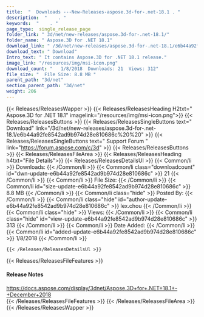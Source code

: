 ```yaml
---
title:  "  Downloads ---New-Releases-aspose.3d-for-.net-18.1 . " 
description:  "    . " 
keywords:  "    . " 
page_type:  single_release_page
folder_link: " 3d/net/new-releases/aspose.3d-for-.net-18.1/"
folder_name: " Aspose.3D for .NET 18.1"
download_link: " /3d/net/new-releases/aspose.3d-for-.net-18.1/e6b44a92fe8542ad9b974d28e810686c"
download_text: " Download"
Intro_text: " It contains Aspose.3D for .NET 18.1 release."
image_link: "/resources/img/msi-icon.png"
download_count: "   1/8/2018  Downloads: 21  Views: 312"
file_size: "  File Size: 8.8 MB "
parent_path: "3d/net"
section_parent_path: "3d/net"
weight: 206
---
```


{{< Releases/ReleasesWapper >}}
  {{< Releases/ReleasesHeading H2txt=" Aspose.3D for .NET 18.1" imagelink="/resources/img/msi-icon.png">}}
  {{< Releases/ReleasesButtons >}}
    {{< Releases/ReleasesSingleButtons text=" Download" link="/3d/net/new-releases/aspose.3d-for-.net-18.1/e6b44a92fe8542ad9b974d28e810686c%20%20" >}}
    {{< Releases/ReleasesSingleButtons text=" Support Forum " link="https://forum.aspose.com/c/3d" >}}
  {{< Releases/ReleasesButtons >}}
  {{< Releases/ReleasesFileArea >}}
    {{< Releases/ReleasesHeading h4txt="File Details">}}
    {{< Releases/ReleasesDetailsUl >}}
            {{< Common/li  >}} Downloads: {{< /Common/li >}} 
      {{< Common/li class="downloadcount" id="dwn-update-e6b44a92fe8542ad9b974d28e810686c" >}} 21 {{< /Common/li >}} 
      {{< Common/li  >}} File Size: {{< /Common/li >}} 
      {{< Common/li id="size-update-e6b44a92fe8542ad9b974d28e810686c" >}} 8.8 MB {{< /Common/li >}} 
      {{< Common/li  class="hide" >}} Posted By: {{< /Common/li >}} 
      {{< Common/li class="hide" id="author-update-e6b44a92fe8542ad9b974d28e810686c" >}} lex.chou {{< /Common/li >}} 
      {{< Common/li class="hide"  >}} Views: {{< /Common/li >}} 
      {{< Common/li class="hide" id="view-update-e6b44a92fe8542ad9b974d28e810686c" >}} 313 {{< /Common/li >}} 
      {{< Common/li  >}} Date Added: {{< /Common/li >}} 
      {{< Common/li id="added-update-e6b44a92fe8542ad9b974d28e810686c" >}} 1/8/2018 {{< /Common/li >}} 

    {{< /Releases/ReleasesDetailsUl >}}

  {{< Releases/ReleasesFileFeatures >}}
      <h4>Release Notes</h4><div><a href="https://docs.aspose.com/display/3dnet/Aspose.3D+for+.NET+18.1+-+December+2018">https://docs.aspose.com/display/3dnet/Aspose.3D+for+.NET+18.1+-+December+2018</a></div>
  {{< /Releases/ReleasesFileFeatures >}}
 {{< /Releases/ReleasesFileArea >}}
{{< /Releases/ReleasesWapper >}}


